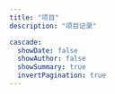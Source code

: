```yaml
---
title: "项目"
description: "项目记录"

cascade:
  showDate: false
  showAuthor: false
  showSummary: true
  invertPagination: true
---
```


